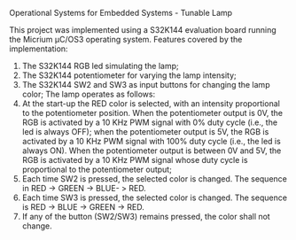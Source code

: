 Operational Systems for Embedded Systems - Tunable Lamp

This project was implemented using a S32K144 evaluation board running the Micrium µC/OS3 operating system. Features covered by the implementation:
1. The S32K144 RGB led simulating the lamp;
2. The S32K144 potentiometer for varying the lamp intensity;
3. The S32K144 SW2 and SW3 as input buttons for changing the lamp color;
The lamp operates as follows:
1. At the start-up the RED color is selected, with an intensity proportional to the potentiometer position. When the potentiometer output is 0V, the RGB is activated by a 10 KHz PWM signal with 0% duty cycle (i.e., the led is always OFF); when the potentiometer output is 5V, the RGB is activated by a 10 KHz PWM signal with 100% duty cycle (i.e., the led is always ON). When the potentiometer output is between 0V and 5V, the RGB is activated by a 10 KHz PWM signal whose duty cycle is proportional to the potentiometer output;
2. Each time SW2 is pressed, the selected color is changed. The sequence in RED -> GREEN -> BLUE- > RED.
3. Each time SW3 is pressed, the selected color is changed. The sequence is RED -> BLUE -> GREEN -> RED.
4. If any of the button (SW2/SW3) remains pressed, the color shall not change.
